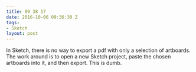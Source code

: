 ```yaml
---
title: 09 38 17
date: 2016-10-06 09:36:30 Z
tags:
- Sketch
layout: post
---
```


In Sketch, there is no way to export a pdf with only a selection of artboards. The work around is to open a new Sketch project, paste the chosen artboards into it, and then export. This is dumb.